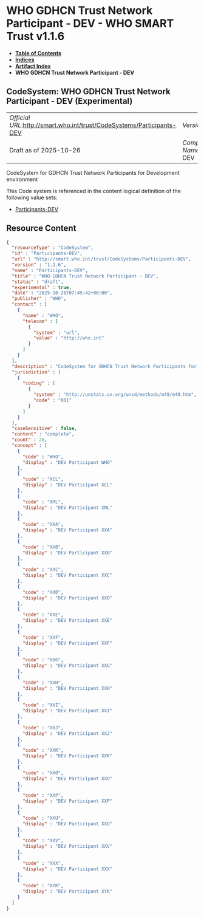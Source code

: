 # WHO GDHCN Trust Network Participant - DEV - WHO SMART Trust v1.1.6

* [**Table of Contents**](toc.md)
* [**Indices**](indices.md)
* [**Artifact Index**](artifacts.md)
* **WHO GDHCN Trust Network Participant - DEV**

## CodeSystem: WHO GDHCN Trust Network Participant - DEV (Experimental) 

| | |
| :--- | :--- |
| *Official URL*:http://smart.who.int/trust/CodeSystems/Participants-DEV | *Version*:1.1.6 |
| Draft as of 2025-10-26 | *Computable Name*:Participants-DEV |

 
CodeSystem for GDHCN Trust Network Participants for Development environment 

 This Code system is referenced in the content logical definition of the following value sets: 

* [Participants-DEV](ValueSet-Participants-DEV.md)



## Resource Content

```json
{
  "resourceType" : "CodeSystem",
  "id" : "Participants-DEV",
  "url" : "http://smart.who.int/trust/CodeSystems/Participants-DEV",
  "version" : "1.1.6",
  "name" : "Participants-DEV",
  "title" : "WHO GDHCN Trust Network Participant - DEV",
  "status" : "draft",
  "experimental" : true,
  "date" : "2025-10-26T07:45:42+00:00",
  "publisher" : "WHO",
  "contact" : [
    {
      "name" : "WHO",
      "telecom" : [
        {
          "system" : "url",
          "value" : "http://who.int"
        }
      ]
    }
  ],
  "description" : "CodeSystem for GDHCN Trust Network Participants for Development environment",
  "jurisdiction" : [
    {
      "coding" : [
        {
          "system" : "http://unstats.un.org/unsd/methods/m49/m49.htm",
          "code" : "001"
        }
      ]
    }
  ],
  "caseSensitive" : false,
  "content" : "complete",
  "count" : 20,
  "concept" : [
    {
      "code" : "WHO",
      "display" : "DEV Participant WHO"
    },
    {
      "code" : "XCL",
      "display" : "DEV Participant XCL"
    },
    {
      "code" : "XML",
      "display" : "DEV Participant XML"
    },
    {
      "code" : "XXA",
      "display" : "DEV Participant XXA"
    },
    {
      "code" : "XXB",
      "display" : "DEV Participant XXB"
    },
    {
      "code" : "XXC",
      "display" : "DEV Participant XXC"
    },
    {
      "code" : "XXD",
      "display" : "DEV Participant XXD"
    },
    {
      "code" : "XXE",
      "display" : "DEV Participant XXE"
    },
    {
      "code" : "XXF",
      "display" : "DEV Participant XXF"
    },
    {
      "code" : "XXG",
      "display" : "DEV Participant XXG"
    },
    {
      "code" : "XXH",
      "display" : "DEV Participant XXH"
    },
    {
      "code" : "XXI",
      "display" : "DEV Participant XXI"
    },
    {
      "code" : "XXJ",
      "display" : "DEV Participant XXJ"
    },
    {
      "code" : "XXK",
      "display" : "DEV Participant XXK"
    },
    {
      "code" : "XXO",
      "display" : "DEV Participant XXO"
    },
    {
      "code" : "XXP",
      "display" : "DEV Participant XXP"
    },
    {
      "code" : "XXU",
      "display" : "DEV Participant XXU"
    },
    {
      "code" : "XXV",
      "display" : "DEV Participant XXV"
    },
    {
      "code" : "XXX",
      "display" : "DEV Participant XXX"
    },
    {
      "code" : "XYK",
      "display" : "DEV Participant XYK"
    }
  ]
}

```
